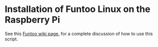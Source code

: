 # Installation of Funtoo Linux on the Raspberry Pi

See this [Funtoo wiki page.](https://www.funtoo.org/Funtoo_Linux_Installation_on_RPI ) for a complete discussion of how to use this script.
